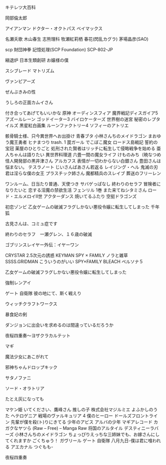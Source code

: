 キテレツ大百科

岡部倫太郎

アイアンマン
ドクター・オクトパス
ベイマックス

名瀬夭歌
木山春生
志熊理科
牧瀬紅莉栖
春花(閃乱カグラ)
茅場晶彦(SAO)

scp 財団神拳
記憶処理(SCP Foundation)
SCP-802-JP

縮退炉
日本生類創研
お嬢様の僕

スシブレード
マトリズム

ヴァンピアーズ 

ぜんぶきみの性

うしろの正面カムイさん


付き合ってあげてもいいかな
原神
オーディンスフィア
魔界戦記ディスガイア5 
アズールレーン
ゴッドイーター3
バイロケーターズ
世界樹の迷宮 
秘密のレプタイルズ
黒星紅白画集
ルーンファクトリー4
ソフィーのアトリエ 


骸骨騎士様、只今異世界へお出掛け
青春ブタ
小林さんちのメイドラゴン
まおゆう魔王勇者
ヒナまつり 
trash. 1
罠ガール
でこぼこ魔女
ロードス島戦記 誓約の宝冠 
薬屋のひとりごと
処刑された賢者はリッチに転生して侵略戦争を始める
亜人ちゃんは語りたい
異世界料理道
六畳一間の魔女ライフ
けものみち（暁なつめ
怪人開発部の黒井津さん 
アルカフス
表情が一切わからない白銀さん
豊田さんは悩まない。
テスラノート 
じいさんばあさん若返る
レイジング・ヘル 
鬼滅の刃
君は淫らな僕の女王 
プラスチック姉さん
魔都精兵のスレイブ 
葬送のフリーレン

ワンルーム、日当たり普通、天使つき
サバゲっぱなし
終わりのセラフ
冒険者になりたいと
恋する淫魔の禁欲生活
フェンリル 1巻
また来てねシタミさん
ロード・エルメロイII世
アクターダンス
焼いてるふたり
空挺ドラゴンズ 

初恋ゾンビ
乙女ゲームの破滅フラグしかない悪役令嬢に転生してしまった
千年狐

古見さんは、コミュ症です


終わりのセラフ　一瀬グレン、１６歳の破滅

ゴブリンスレイヤー外伝：イヤーワン 

CRYSTAR 
2.5次元の誘惑
KEYMAN 
SPY × FAMILY
ノラと雑草 
SSSS.GRIDMAN 
こういうのがいい 
SPY×FAMILY
BLEACH 
ペルソナ５


乙女ゲームの破滅フラグしかない悪役令嬢に転生してしまった



強制レンアイ 

ゲート 自衛隊 彼の地にて、斯く戦えり


ウィッチクラフトワークス



暴食妃の剣 


ダンジョンに出会いを求めるのは間違っているだろうか



夜桜四重奏～ヨザクラカルテット


マギ



魔法少女にあこがれて


邪神ちゃんドロップキック 




サタノファニ


ソード・オラトリア


たとえ灰になっても


マケン姫
いてください、鷹峰さん
推しの子
株式会社マジルミエ
よふかしのうた
ヘテロゲニア 
戦場のヴァルキュリア 4
僕のヒーロー
ドールズフロントライン 
先輩が僕を殺(ト)りにきてる
少年のアビス
アルバの少年
マギアレコード 
カガクなヤツら (Raw – Free) – Manga Raw
将国のアルタイル 
デスティニーラバーズ
小林さんちのメイドラゴン
ちょっぴりえっちな三姉妹でも、お嫁さんにしてくれますか
ごくちゅう！
ガヴリール
ゲート 自衛隊
八月九日-僕は君に喰われる
アエカナル 
つぐもも-

夜桜四重奏
